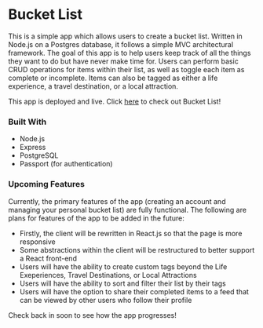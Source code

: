 # Bucket List

This is a simple app which allows users to create a bucket list. Written in Node.js on a Postgres database, it follows a simple MVC architectural framework. The goal of this app is to help users keep track of all the things they want to do but have never make time for. Users can perform basic CRUD operations for items within their list, as well as toggle each item as complete or incomplete. Items can also be tagged as either a life experience, a travel destination, or a local attraction.

This app is deployed and live. Click [here](https://nholden212-bucket-list.herokuapp.com/) to check out Bucket List!

### Built With

* Node.js
* Express
* PostgreSQL
* Passport (for authentication)

### Upcoming Features

Currently, the primary features of the app (creating an account and managing your personal bucket list) are fully functional. The following are plans for features of the app to be added in the future:

* Firstly, the client will be rewritten in React.js so that the page is more responsive
* Some abstractions within the client will be restructured to better support a React front-end
* Users will have the ability to create custom tags beyond the Life Exeperiences, Travel Destinations, or Local Attractions
* Users will have the ability to sort and filter their list by their tags
* Users will have the option to share their completed items to a feed that can be viewed by other users who follow their profile

Check back in soon to see how the app progresses!
